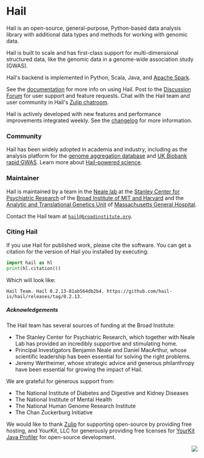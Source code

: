 # Hail

Hail is an open-source, general-purpose, Python-based data analysis library with additional data types and methods for working with genomic data.

Hail is built to scale and has first-class support for multi-dimensional structured data, like the genomic data in a genome-wide association study (GWAS).

Hail's backend is implemented in Python, Scala, Java, and [Apache Spark](https://spark.apache.org/docs/latest/index.html).

See the [documentation](docs/0.2/) for more info on using
Hail. Post to the [Discussion Forum](http://discuss.hail.is) for user support
and feature requests. Chat with the Hail team and user community in Hail's
[Zulip chatroom](https://hail.zulipchat.com).

Hail is actively developed with new features and performance improvements integrated weekly. See the [changelog](docs/0.2/change_log.html) for more information.

### Community

Hail has been widely adopted in academia and industry, including as the analysis platform for the [genome aggregation database](https://gnomad.broadinstitute.org) and [UK Biobank rapid GWAS](https://www.nealelab.is/uk-biobank). Learn more about [Hail-powered science](references.html).

### Maintainer

Hail is maintained by a team in the [Neale lab](https://nealelab.is/) at the [Stanley Center for Psychiatric Research](http://www.broadinstitute.org/stanley) of the [Broad Institute of MIT and Harvard](http://www.broadinstitute.org) and the [Analytic and Translational Genetics Unit](https://www.atgu.mgh.harvard.edu/) of [Massachusetts General Hospital](http://www.massgeneral.org/).

Contact the Hail team at <a href="mailto:hail@broadinstitute.org"><code>hail@broadinstitute.org</code></a>.

### Citing Hail

If you use Hail for published work, please cite the software. You can get a citation for the version of Hail you installed by executing:

```python
import hail as hl
print(hl.citation())
```

Which will look like:

```
Hail Team. Hail 0.2.13-81ab564db2b4. https://github.com/hail-is/hail/releases/tag/0.2.13.
```

##### Acknowledgements

The Hail team has several sources of funding at the Broad Institute:

 - The Stanley Center for Psychiatric Research, which together with Neale Lab has provided an incredibly supportive and stimulating home.
 - Principal Investigators Benjamin Neale and Daniel MacArthur, whose scientific leadership has been essential for solving the right problems.
 - Jeremy Wertheimer, whose strategic advice and generous philanthropy have been essential for growing the impact of Hail.

We are grateful for generous support from:

 - The National Institute of Diabetes and Digestive and Kidney Diseases
 - The National Institute of Mental Health
 - The National Human Genome Research Institute
 - The Chan Zuckerburg Initiative

We would like to thank <a href="https://zulipchat.com/">Zulip</a> for supporting
open-source by providing free hosting, and YourKit, LLC for generously providing
free licenses for <a href="https://www.yourkit.com/java/profiler/">YourKit Java
Profiler</a> for open-source development.

<img src="https://www.yourkit.com/images/yklogo.png" align="right" />
